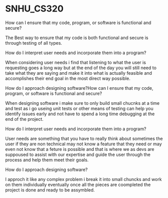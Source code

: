 # SNHU_CS320

How can I ensure that my code, program, or software is functional and secure?

The Best way to ensure that my code is both functional and secure is through testing of all types. 

How do I interpret user needs and incorporate them into a program?

When considering user needs i find that listening to what the user is requesting goes a long way but at the end of the day you will still need to take what they are saying and make it into what is actually feasible and accomplishes their end goal in the most direct way possible. 

How do I approach designing software?How can I ensure that my code, program, or software is functional and secure?

When designing software i make sure to only build small chucnks at a time and test as i go useing unit tests or other means of testing can help you identify issues early and not have to spend a long time debugging at the end of the project. 

How do I interpret user needs and incorporate them into a program?

User needs are something that you have to really think about sometimes the user if they are non technical may not know a feature that they need or may even not know that a feture is possible and that is where we as devs are suppoused to assist with our expertise and guide the user through the process and help them meet their goals. 

How do I approach designing software?

I approch it like any complex problem i break it into small chuncks and work on them individually eventually once all the pieces are coompleted the project is done and ready to be assymbled. 
